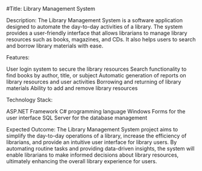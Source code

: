 
#Title: Library Management System

Description: The Library Management System is a software application designed to automate the day-to-day activities of a library. The system provides a user-friendly interface that allows librarians to manage library resources such as books, magazines, and CDs. It also helps users to search and borrow library materials with ease.

Features:

User login system to secure the library resources
Search functionality to find books by author, title, or subject
Automatic generation of reports on library resources and user activities
Borrowing and returning of library materials
Ability to add and remove library resources


Technology Stack:

ASP.NET Framework
C# programming language
Windows Forms for the user interface
SQL Server for the database management




Expected Outcome:
The Library Management System project aims to simplify the day-to-day operations of a library, increase the efficiency of librarians, and provide an intuitive user interface for library users. By automating routine tasks and providing data-driven insights, the system will enable librarians to make informed decisions about library resources, ultimately enhancing the overall library experience for users.
